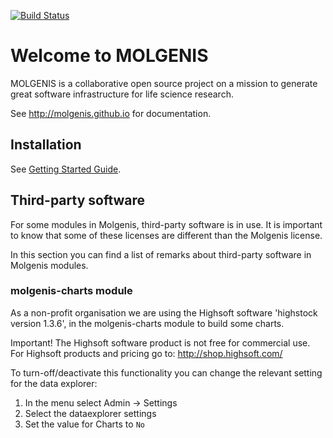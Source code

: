 [![Build Status](http://www.molgenis.org/jenkins/buildStatus/icon?job=molgenis)](http://www.molgenis.org/jenkins/job/molgenis/)

# Welcome to MOLGENIS

MOLGENIS is a collaborative open source project on a mission to generate great software infrastructure for life science research. 

See http://molgenis.github.io for documentation.

## Installation
See [Getting Started Guide](http://molgenis.github.io/develop/start).

## Third-party software
For some modules in Molgenis, third-party software is in use. It is important to know that some of these licenses are different than the Molgenis license.

In this section you can find a list of remarks about third-party software in Molgenis modules.

### molgenis-charts module
As a non-profit organisation we are using the Highsoft software 'highstock version 1.3.6', in the molgenis-charts module to build some charts.

Important! The Highsoft software product is not free for commercial use. For Highsoft products and pricing go to: http://shop.highsoft.com/

To turn-off/deactivate this functionality you can change the relevant setting for the data explorer:  
 1. In the menu select Admin -> Settings
 2. Select the dataexplorer settings
 3. Set the value for Charts to `No`

